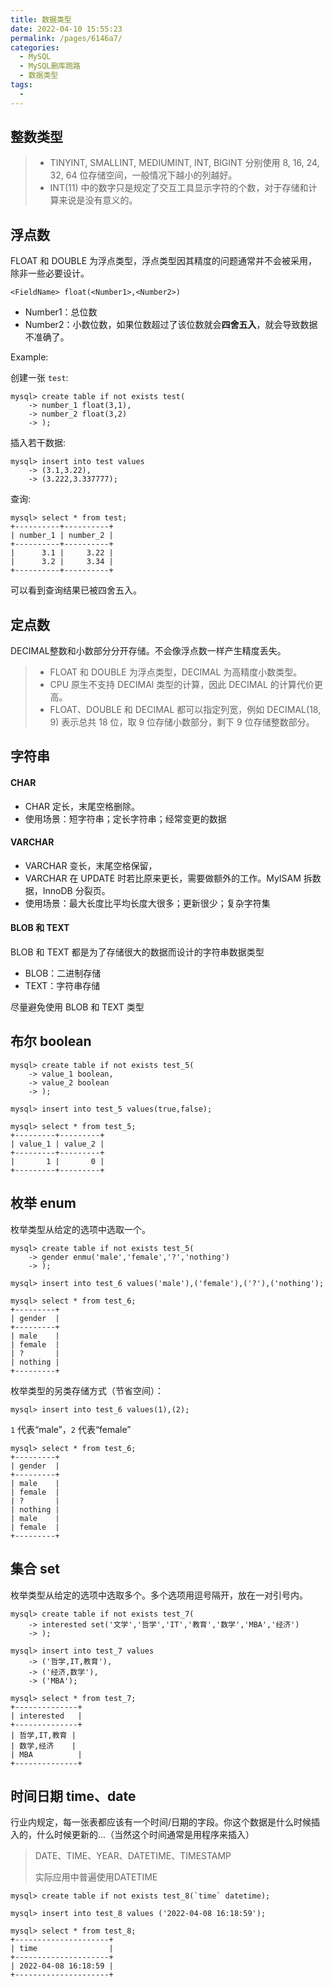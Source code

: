 ```yaml
---
title: 数据类型
date: 2022-04-10 15:55:23
permalink: /pages/6146a7/
categories:
  - MySQL
  - MySQL删库跑路
  - 数据类型
tags:
  - 
---
```

## 整数类型

> - TINYINT, SMALLINT, MEDIUMINT, INT, BIGINT 分别使用 8, 16, 24, 32, 64 位存储空间，一般情况下越小的列越好。
> - INT(11) 中的数字只是规定了交互工具显示字符的个数，对于存储和计算来说是没有意义的。

## 浮点数

FLOAT 和 DOUBLE 为浮点类型，浮点类型因其精度的问题通常并不会被采用，除非一些必要设计。

`<FieldName> float(<Number1>,<Number2>)`

- Number1：总位数
- Number2：小数位数，如果位数超过了该位数就会**四舍五入**，就会导致数据不准确了。

Example:

创建一张 `test`:

```mysql
mysql> create table if not exists test(
    -> number_1 float(3,1),
    -> number_2 float(3,2)
    -> );
```

插入若干数据:

```mysql
mysql> insert into test values
	-> (3.1,3.22),
    -> (3.222,3.337777);
```

查询:

```mysql
mysql> select * from test;
+----------+----------+
| number_1 | number_2 |
+----------+----------+
|      3.1 |     3.22 |
|      3.2 |     3.34 |
+----------+----------+
```

可以看到查询结果已被四舍五入。

## 定点数

DECIMAL整数和小数部分分开存储。不会像浮点数一样产生精度丢失。

> - FLOAT 和 DOUBLE 为浮点类型，DECIMAL 为高精度小数类型。
> - CPU 原生不支持 DECIMAl 类型的计算，因此 DECIMAL 的计算代价更高。
> - FLOAT、DOUBLE 和 DECIMAL 都可以指定列宽，例如 DECIMAL(18, 9) 表示总共 18 位，取 9 位存储小数部分，剩下 9 位存储整数部分。

## 字符串

#### CHAR

- CHAR 定长，末尾空格删除。
- 使用场景：短字符串；定长字符串；经常变更的数据

#### VARCHAR

- VARCHAR 变长，末尾空格保留，
- VARCHAR 在 UPDATE 时若比原来更长，需要做额外的工作。MyISAM 拆数据，InnoDB 分裂页。
- 使用场景：最大长度比平均长度大很多；更新很少；复杂字符集

#### BLOB 和 TEXT

BLOB 和 TEXT 都是为了存储很大的数据而设计的字符串数据类型

- BLOB：二进制存储
- TEXT：字符串存储

尽量避免使用 BLOB 和 TEXT 类型

## 布尔 boolean

```mysql
mysql> create table if not exists test_5(
    -> value_1 boolean,
    -> value_2 boolean
    -> );
```

```mysql
mysql> insert into test_5 values(true,false);
```

```mysql
mysql> select * from test_5;
+---------+---------+
| value_1 | value_2 |
+---------+---------+
|       1 |       0 |
+---------+---------+
```

## 枚举 enum

枚举类型从给定的选项中选取一个。

```mysql
mysql> create table if not exists test_5(
    -> gender enmu('male','female','?','nothing')
    -> );
```

```mysql
mysql> insert into test_6 values('male'),('female'),('?'),('nothing');
```

```mysql
mysql> select * from test_6;
+---------+
| gender  |
+---------+
| male    |
| female  |
| ?       |
| nothing |
+---------+
```

枚举类型的另类存储方式（节省空间）：

```mysql
mysql> insert into test_6 values(1),(2);
```

`1` 代表“male”，`2` 代表“female”

```mysql
mysql> select * from test_6;
+---------+
| gender  |
+---------+
| male    |
| female  |
| ?       |
| nothing |
| male    |
| female  |
+---------+
```

## 集合 set

枚举类型从给定的选项中选取多个。多个选项用逗号隔开，放在一对引号内。

```mysql
mysql> create table if not exists test_7(
    -> interested set('文学','哲学','IT','教育','数学','MBA','经济')
    -> );
```

```mysql
mysql> insert into test_7 values
    -> ('哲学,IT,教育'),
    -> ('经济,数学'),
    -> ('MBA');
```

```mysql
mysql> select * from test_7;
+--------------+
| interested   |
+--------------+
| 哲学,IT,教育 |
| 数学,经济    |
| MBA          |
+--------------+
```

## 时间日期 time、date

行业内规定，每一张表都应该有一个时间/日期的字段。你这个数据是什么时候插入的，什么时候更新的...（当然这个时间通常是用程序来插入）

> DATE、TIME、YEAR、DATETIME、TIMESTAMP
>
> 实际应用中普遍使用DATETIME

```mysql
mysql> create table if not exists test_8(`time` datetime);
```

```mysql
mysql> insert into test_8 values ('2022-04-08 16:18:59');
```

```mysql
mysql> select * from test_8;
+---------------------+
| time                |
+---------------------+
| 2022-04-08 16:18:59 |
+---------------------+
```


